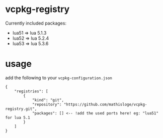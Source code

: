 # vcpkg-registry

Currently included packages:

* lua51 => lua 5.1.3
* lua52 => lua 5.2.4
* lua53 => lua 5.3.6


# usage
add the following to your `vcpkg-configuration.json`
```
{
    "registries": [
        {
            "kind": "git",
            "repository": "https://github.com/mathisloge/vcpkg-registry.git",
            "packages": [] <-- !add the used ports here! eg: "lua51" for lua 5.1
        }
    ]
}
```
